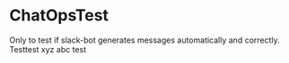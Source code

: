 # ChatOpsTest
Only to test if slack-bot generates messages automatically and correctly.
Testtest
xyz
abc
test
